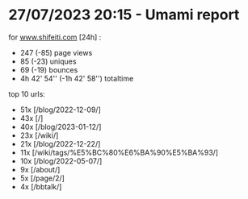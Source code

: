 # 27/07/2023 20:15 - Umami report
for www.shifeiti.com [24h] :

 - 247 (-85) page views
 - 85 (-23) uniques
 - 69 (-19) bounces
 - 4h 42' 54'' (-1h 42' 58'') totaltime


top 10 urls:
 - 51x [/blog/2022-12-09/]
 - 43x [/]
 - 40x [/blog/2023-01-12/]
 - 23x [/wiki/]
 - 21x [/blog/2022-12-22/]
 - 11x [/wiki/tags/%E5%BC%80%E6%BA%90%E5%BA%93/]
 - 10x [/blog/2022-05-07/]
 - 9x [/about/]
 - 5x [/page/2/]
 - 4x [/bbtalk/]


